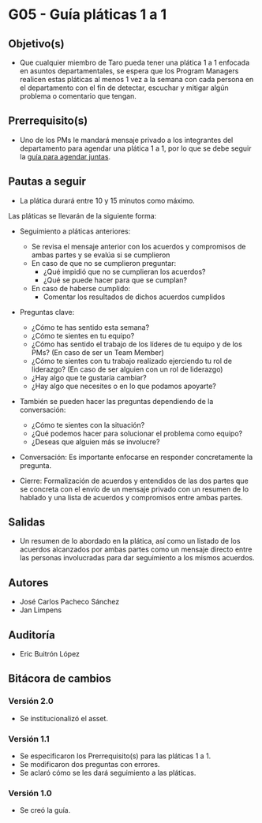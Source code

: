 # G05 - Guía pláticas 1 a 1

## Objetivo(s)

- Que cualquier miembro de Taro pueda tener una plática 1 a 1 enfocada en asuntos departamentales, se espera que los Program
  Managers realicen estas pláticas al menos 1 vez a la semana con cada persona en el departamento con el fin de detectar, escuchar y mitigar algún problema o comentario que tengan.

## Prerrequisito(s)

- Uno de los PMs le mandará mensaje privado a los integrantes del departamento para agendar una plática 1 a 1, por lo que se debe seguir la [guía para agendar juntas](G01-guia-para-agendar-juntas).

## Pautas a seguir

- La plática durará entre 10 y 15 minutos como máximo.

Las pláticas se llevarán de la siguiente forma:

- Seguimiento a pláticas anteriores:
  - Se revisa el mensaje anterior con los acuerdos y compromisos de ambas partes y se evalúa si se cumplieron
  - En caso de que no se cumplieron preguntar:
    - ¿Qué impidió que no se cumplieran los acuerdos?
    - ¿Qué se puede hacer para que se cumplan?
  - En caso de haberse cumplido:
    - Comentar los resultados de dichos acuerdos cumplidos
- Preguntas clave:

  - ¿Cómo te has sentido esta semana?
  - ¿Cómo te sientes en tu equipo?
  - ¿Cómo has sentido el trabajo de los líderes de tu equipo y de los PMs? (En caso de ser un Team Member)
  - ¿Cómo te sientes con tu trabajo realizado ejerciendo tu rol de liderazgo? (En caso de ser alguien con un rol de liderazgo)
  - ¿Hay algo que te gustaría cambiar?
  - ¿Hay algo que necesites o en lo que podamos apoyarte?

- También se pueden hacer las preguntas dependiendo de la conversación:

  - ¿Cómo te sientes con la situación?
  - ¿Qué podemos hacer para solucionar el problema como equipo?
  - ¿Deseas que alguien más se involucre?

- Conversación: Es importante enfocarse en responder concretamente la pregunta.
- Cierre: Formalización de acuerdos y entendidos de las dos partes que se concreta con el envío de un mensaje privado con un resumen de lo hablado y una lista de acuerdos y compromisos entre ambas partes.

## Salidas

- Un resumen de lo abordado en la plática, así como un listado de los acuerdos alcanzados por ambas partes como un mensaje directo entre las personas involucradas para dar seguimiento a los mismos acuerdos.

## Autores

- José Carlos Pacheco Sánchez
- Jan Limpens

## Auditoría

- Eric Buitrón López

## Bitácora de cambios

### Versión 2.0

- Se institucionalizó el asset.

### Versión 1.1

- Se especificaron los Prerrequisito(s) para las pláticas 1 a 1.
- Se modificaron dos preguntas con errores.
- Se aclaró cómo se les dará seguimiento a las pláticas.

### Versión 1.0

- Se creó la guía.
